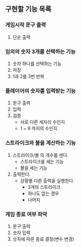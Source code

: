 ## 구현할 기능 목록

### 게임시작 문구 출력
1. 단순 출력

### 임의의 숫자 3개를 선택하는 기능
1. 숫자 하나를 선택하는 기능
2. 저장
3. 1과 2를 3번 반복

### 플레이어의 숫자를 입력받는 기능
1. 문구 출력
2. 입력
3. 검증
   - 서로 다른 세자리 수인지
   - 1 ~ 9 까지의 수인지

### 스트라이크와 볼을 계산하는 기능
1. 스트라이크/볼 의 개수를 센다.
   - 스트라이크를 세는 기능
   - 볼을 세는 기능
2. 출력한다.
   - 상황별 다른 출력을 실행한다.
     - 3개의 스트라이크
     - 하나도 없는 경우
     - 나머지

### 게임 종료 여부 파악
1. 문구 출력
2. 숫자 입력
3. 숫자에 따른 종료 결정(변수 변경)
